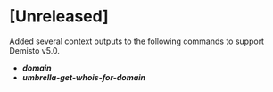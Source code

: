# [Unreleased]
Added several context outputs to the following commands to support Demisto v5.0.
  - ***domain***
  - ***umbrella-get-whois-for-domain***